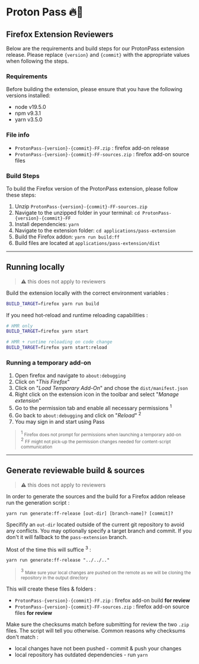 # Proton Pass 🔥🦊

## Firefox Extension Reviewers

Below are the requirements and build steps for our ProtonPass extension release. Please replace `{version}` and `{commit}` with the appropriate values when following the steps.

### Requirements

Before building the extension, please ensure that you have the following versions installed:

-   node v19.5.0
-   npm v9.3.1
-   yarn v3.5.0

### File info

-   `ProtonPass-{version}-{commit}-FF.zip` : firefox add-on release
-   `ProtonPass-{version}-{commit}-FF-sources.zip` : firefox add-on source files

### Build Steps

To build the Firefox version of the ProtonPass extension, please follow these steps:

1.  Unzip `ProtonPass-{version}-{commit}-FF-sources.zip`
2.  Navigate to the unzipped folder in your terminal: `cd ProtonPass-{version}-{commit}-FF`
3.  Install dependencies: `yarn`
4.  Navigate to the extension folder: `cd applications/pass-extension`
5.  Build the Firefox addon: `yarn run build:ff`
6.  Build files are located at `applications/pass-extension/dist`

---

## Running locally

> ⚠️ this does not apply to reviewers

Build the extension locally with the correct environment variables :

```sh
BUILD_TARGET=firefox yarn run build
```

If you need hot-reload and runtime reloading capabilities :

```sh
# HMR only
BUILD_TARGET=firefox yarn start

# HMR + runtime reloading on code change
BUILD_TARGET=firefox yarn start:reload
```

### Running a temporary add-on

1. Open firefox and navigate to `about:debugging`
2. Click on "_This Firefox_"
3. Click on "_Load Temporary Add-On_" and chose the `dist/manifest.json`
4. Right click on the extension icon in the toolbar and select "_Manage extension_"
5. Go to the permission tab and enable all necessary permissions <sup>1</sup>
6. Go back to `about:debugging` and click on "_Reload_" <sup>2</sup>
7. You may sign in and start using Pass

> <sup>1</sup> <small>Firefox does not prompt for permissions when launching a temporary add-on </small><br /><sup>2</sup> <small>FF might not pick-up the permission changes needed for content-script communication</small>

---

## Generate reviewable build & sources

> ⚠️ this does not apply to reviewers

In order to generate the sources and the build for a Firefox addon release run the generation script :

```shell
yarn run generate:ff-release [out-dir] [branch-name]? [commit]?
```

Specifify an `out-dir` located outside of the current git repository to avoid any conflicts. You may optionally specify a target branch and commit. If you don't it will fallback to the `pass-extension` branch.

Most of the time this will suffice <sup>3</sup> :

```shell
yarn run generate:ff-release "../../.."
```

> <sup>3</sup> <small>Make sure your local changes are pushed on the remote as we will be cloning the repository in the output directory</small>

This will create these files & folders :

-   `ProtonPass-{version}-{commit}-FF.zip` : firefox add-on build **for review**
-   `ProtonPass-{version}-{commit}-FF-sources.zip` : firefox add-on source files **for review**

Make sure the checksums match before submitting for review the two `.zip` files. The script will tell you otherwise. Common reasons why checksums don't match :

-   local changes have not been pushed - commit & push your changes
-   local repository has outdated dependencies - run `yarn`
